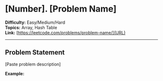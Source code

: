 # [Number]. [Problem Name]

**Difficulty:** Easy/Medium/Hard  
**Topics:** Array, Hash Table  
**Link:** [https://leetcode.com/problems/problem-name/](URL)

---

## Problem Statement

[Paste problem description]

**Example:**